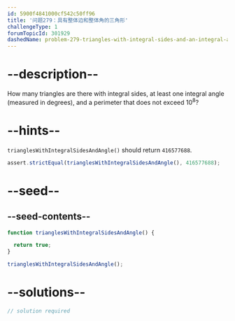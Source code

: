 ```yaml
---
id: 5900f4841000cf542c50ff96
title: '问题279：具有整体边和整体角的三角形'
challengeType: 1
forumTopicId: 301929
dashedName: problem-279-triangles-with-integral-sides-and-an-integral-angle
---
```


# --description--

How many triangles are there with integral sides, at least one integral angle (measured in degrees), and a perimeter that does not exceed ${10}^8$?

# --hints--

`trianglesWithIntegralSidesAndAngle()` should return `416577688`.

```js
assert.strictEqual(trianglesWithIntegralSidesAndAngle(), 416577688);
```

# --seed--

## --seed-contents--

```js
function trianglesWithIntegralSidesAndAngle() {

  return true;
}

trianglesWithIntegralSidesAndAngle();
```

# --solutions--

```js
// solution required
```
